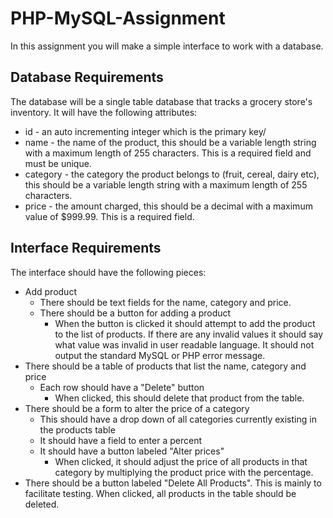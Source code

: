 PHP-MySQL-Assignment
====================
In this assignment you will make a simple interface to work with a database.

Database Requirements
---------------------
The database will be a single table database that tracks a grocery store's inventory. It will have the following attributes:
  - id - an auto incrementing integer which is the primary key/
  - name - the name of the product, this should be a variable length string with a maximum length of 255 characters. This is a required field and must be unique.
  - category - the category the product belongs to (fruit, cereal, dairy etc), this should be a variable length string with a maximum length of 255 characters.
  - price - the amount charged, this should be a decimal with a maximum value of $999.99. This is a required field.

Interface Requirements
----------------------
The interface should have the following pieces:
  - Add product
    - There should be text fields for the name, category and price.
    - There should be a button for adding a product
      - When the button is clicked it should attempt to add the product to the list of products. If there are any invalid values it should say what value was invalid in user readable language. It should not output the standard MySQL or PHP error message.
  - There should be a table of products that list the name, category and price
    - Each row should have a "Delete" button
      - When clicked, this should delete that product from the table.
  - There should be a form to alter the price of a category
    - This should have a drop down of all categories currently existing in the products table
    - It should have a field to enter a percent
    - It should have a button labeled "Alter prices"
      - When clicked, it should adjust the price of all products in that category by multiplying the product price with the percentage.
  - There should be a button labeled "Delete All Products". This is mainly to facilitate testing. When clicked, all products in the table should be deleted.
      
